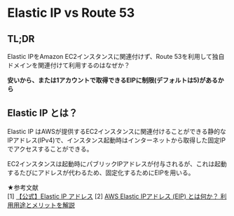 # Elastic IP vs Route 53

## TL;DR
Elastic IPをAmazon EC2インスタンスに関連付けず、Route 53を利用して独自ドメインを関連付けて利用するのはなぜか？

**安いから、または1アカウントで取得できるEIPに制限(デフォルトは5)があるから**

## Elastic IP とは？

Elastic IP はAWSが提供するEC2インスタンスに関連付けることができる静的なIPアドレス(IPv4)で、インスタンス起動時はインターネットから取得した固定IPでアクセスすることができる。

EC2インスタンスは起動時にパブリックIPアドレスが付与されるが、これは起動するたびにアドレスが代わるため、固定化するためにEIPを用いる。

★参考文献  
[1] [【公式】Elastic IP アドレス](https://docs.aws.amazon.com/ja_jp/AWSEC2/latest/UserGuide/elastic-ip-addresses-eip.html)
[2] [AWS Elastic IPアドレス (EIP) とは何か？ 利用用途とメリットを解説](https://サーバー構築と設定.com/?p=2079)
